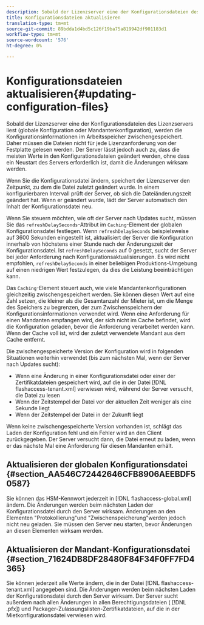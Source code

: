 ```yaml
---
description: Sobald der Lizenzserver eine der Konfigurationsdateien des Lizenzservers liest (globale Konfiguration oder Mandantenkonfiguration), werden die Konfigurationsinformationen im Arbeitsspeicher zwischengespeichert. Daher müssen die Dateien nicht für jede Lizenzanforderung von der Festplatte gelesen werden. Der Server lässt jedoch auch zu, dass die meisten Werte in den Konfigurationsdateien geändert werden, ohne dass ein Neustart des Servers erforderlich ist, damit die Änderungen wirksam werden.
title: Konfigurationsdateien aktualisieren
translation-type: tm+mt
source-git-commit: 89bdda1d4bd5c126f19ba75a819942df901183d1
workflow-type: tm+mt
source-wordcount: '576'
ht-degree: 0%

---
```



# Konfigurationsdateien aktualisieren{#updating-configuration-files}

Sobald der Lizenzserver eine der Konfigurationsdateien des Lizenzservers liest (globale Konfiguration oder Mandantenkonfiguration), werden die Konfigurationsinformationen im Arbeitsspeicher zwischengespeichert. Daher müssen die Dateien nicht für jede Lizenzanforderung von der Festplatte gelesen werden. Der Server lässt jedoch auch zu, dass die meisten Werte in den Konfigurationsdateien geändert werden, ohne dass ein Neustart des Servers erforderlich ist, damit die Änderungen wirksam werden.

Wenn Sie die Konfigurationsdatei ändern, speichert der Lizenzserver den Zeitpunkt, zu dem die Datei zuletzt geändert wurde. In einem konfigurierbaren Intervall prüft der Server, ob sich die Dateiänderungszeit geändert hat. Wenn er geändert wurde, lädt der Server automatisch den Inhalt der Konfigurationsdatei neu.

Wenn Sie steuern möchten, wie oft der Server nach Updates sucht, müssen Sie das `refreshDelaySeconds`-Attribut im `Caching`-Element der globalen Konfigurationsdatei festlegen. Wenn `refreshDelaySeconds` beispielsweise auf 3600 Sekunden eingestellt ist, aktualisiert der Server die Konfiguration innerhalb von höchstens einer Stunde nach der Änderungszeit der Konfigurationsdatei. Ist `refreshDelaySeconds` auf 0 gesetzt, sucht der Server bei jeder Anforderung nach Konfigurationsaktualisierungen. Es wird nicht empfohlen, `refreshDelaySeconds` in einer beliebigen Produktions-Umgebung auf einen niedrigen Wert festzulegen, da dies die Leistung beeinträchtigen kann.

Das `Caching`-Element steuert auch, wie viele Mandantenkonfigurationen gleichzeitig zwischengespeichert werden. Sie können diesen Wert auf eine Zahl setzen, die kleiner als die Gesamtanzahl der Mieter ist, um die Menge des Speichers zu begrenzen, der zum Zwischenspeichern der Konfigurationsinformationen verwendet wird. Wenn eine Anforderung für einen Mandanten empfangen wird, der sich nicht im Cache befindet, wird die Konfiguration geladen, bevor die Anforderung verarbeitet werden kann. Wenn der Cache voll ist, wird der zuletzt verwendete Mandant aus dem Cache entfernt.

Die zwischengespeicherte Version der Konfiguration wird in folgenden Situationen weiterhin verwendet (bis zum nächsten Mal, wenn der Server nach Updates sucht):

* Wenn eine Änderung in einer Konfigurationsdatei oder einer der Zertifikatdateien gespeichert wird, auf die in der Datei [!DNL flashaccess-tenant.xml] verwiesen wird, während der Server versucht, die Datei zu lesen
* Wenn der Zeitstempel der Datei vor der aktuellen Zeit weniger als eine Sekunde liegt
* Wenn der Zeitstempel der Datei in der Zukunft liegt

Wenn keine zwischengespeicherte Version vorhanden ist, schlägt das Laden der Konfiguration fehl und ein Fehler wird an den Client zurückgegeben. Der Server versucht dann, die Datei erneut zu laden, wenn er das nächste Mal eine Anforderung für diesen Mandanten erhält.

## Aktualisieren der globalen Konfigurationsdatei {#section_AA546C72442646CFB8906AEEBDF50587}

Sie können das HSM-Kennwort jederzeit in [!DNL flashaccess-global.xml] ändern. Die Änderungen werden beim nächsten Laden der Konfigurationsdatei durch den Server wirksam. Änderungen an den Elementen &quot;Protokollierung&quot;und &quot;Zwischenspeicherung&quot;werden jedoch nicht neu geladen. Sie müssen den Server neu starten, bevor Änderungen an diesen Elementen wirksam werden.

## Aktualisieren der Mandant-Konfigurationsdatei {#section_71624DB8DF28480F84F34F0FF7FD4365}

Sie können jederzeit alle Werte ändern, die in der Datei [!DNL flashaccess-tenant.xml] angegeben sind. Die Änderungen werden beim nächsten Laden der Konfigurationsdatei durch den Server wirksam. Der Server sucht außerdem nach allen Änderungen in allen Berechtigungsdateien ( [!DNL .pfx]) und Packager-Zulassungslisten-Zertifikatdateien, auf die in der Mietkonfigurationsdatei verwiesen wird.
